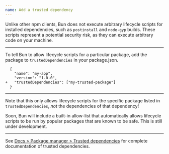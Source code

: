 ```yaml
---
name: Add a trusted dependency
---
```


Unlike other npm clients, Bun does not execute arbitrary lifecycle scripts for installed dependencies, such as `postinstall` and `node-gyp` builds. These scripts represent a potential security risk, as they can execute arbitrary code on your machine.

---

To tell Bun to allow lifecycle scripts for a particular package, add the package to `trustedDependencies` in your package.json.

```json-diff
  {
    "name": "my-app",
    "version": "1.0.0",
+   "trustedDependencies": ["my-trusted-package"]
  }
```

<!-- Bun maintains an allow-list of popular packages containing `postinstall` scripts that are known to be safe. To run lifecycle scripts for packages that aren't on this list, add the package to `trustedDependencies` in your package.json. -->

---

Note that this only allows lifecycle scripts for the specific package listed in `trustedDependencies`, _not_ the dependencies of that dependency!

Soon, Bun will include a built-in allow-list that automatically allows lifecycle scripts to be run by popular packages that are known to be safe. This is still under development.

---

See [Docs > Package manager > Trusted dependencies](/docs/cli/install#trusted-dependencies) for complete documentation of trusted dependencies.
